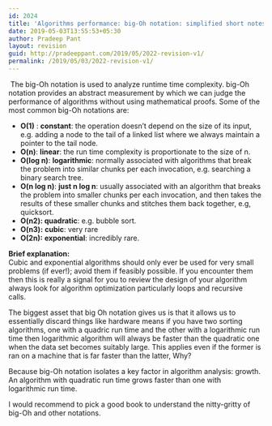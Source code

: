 ```yaml
---
id: 2024
title: 'Algorithms performance: big-Oh notation: simplified short notes'
date: 2019-05-03T13:55:53+05:30
author: Pradeep Pant
layout: revision
guid: http://pradeeppant.com/2019/05/2022-revision-v1/
permalink: /2019/05/03/2022-revision-v1/
---
```

 The big-Oh notation is used to analyze runtime time complexity. big-Oh notation provides an abstract measurement by which we can judge the performance of algorithms without using mathematical proofs. Some of the most common big-Oh notations are:

  * **O(1)** : **constant**: the operation doesn&#8217;t depend on the size of its input, e.g. adding a node to the tail of a linked list where we always maintain a pointer to the tail node.
  * **O(n)**: **linear**: the run time complexity is proportionate to the size of n.
  * **O(log n)**: **logarithmic**: normally associated with algorithms that break the problem into similar chunks per each invocation, e.g. searching a binary search tree.
  * **O(n log n)**: **just n log n**: usually associated with an algorithm that breaks the problem into smaller chunks per each invocation, and then takes the results of these smaller chunks and stitches them back together, e.g, quicksort.
  * **O(n2): quadratic**: e.g. bubble sort.
  * **O(n3):** **cubic**: very rare
  * **O(2n):** **exponential**: incredibly rare.

**Brief explanation:**       
Cubic and exponential algorithms should only ever be used for very small problems (if ever!); avoid them if feasibly possible. If you encounter them then this is really a signal for you to review the design of your algorithm always look for algorithm optimization particularly loops and recursive calls. 

The biggest asset that big Oh notation gives us is that it allows us to essentially discard things like hardware means if you have two sorting algorithms, one with a quadric run time and the other with a logarithmic run time then logarithmic algorithm will always be faster than the quadratic one when the data set becomes suitably large. This applies even if the former is ran on a machine that is far faster than the latter, Why? 

Because big-Oh notation isolates a key factor in algorithm analysis: growth. An algorithm with quadratic run time grows faster than one with logarithmic run time. 

I would recommend to pick a good book to understand the nitty-gritty of big-Oh and other notations.